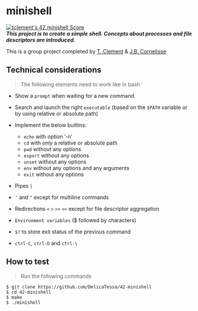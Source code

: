 # minishell
[![tclement's 42 minishell Score](https://badge42.vercel.app/api/v2/cl59lbrtc003009jqom2qgm4z/project/2129220)](https://github.com/JaeSeoKim/badge42)<br>
***This project is to create a simple shell. Concepts about processes and file descriptors are introduced.***

This is a group project completed by [T. Clement](https://github.com/DelicaTessa) & [J.B. Cornelisse](https://github.com/JayBeest)

## Technical considerations
> The following elements need to work like in bash

- Show a ```prompt``` when waiting for a new command

- Search and launch the right ```executable``` (based on the ```$PATH``` variable or by using relative or absolute path)

- Implement the below builtins:
  - ```echo``` with option ’-n’
  - ```cd``` with only a relative or absolute path
  - ```pwd``` without any options
  - ```export``` without any options
  - ```unset``` without any options
  - ```env``` without any options and any arguments
  - ```exit``` without any options

- Pipes ```|```

- ```'``` and ```"``` except for multiline commands

- Redirections ```<``` ```>``` ```>>``` ```<<``` except for file descriptor aggregation

- ```Environment variables``` ($ followed by characters)

- ```$?``` to store exit status of the previous command

- ```ctrl-C```, ```ctrl-D``` and ```ctrl-\```

## How to test
> Run the following commands

```shell
$ git clone https://github.com/DelicaTessa/42-minishell
$ cd 42-minishell
$ make
$ ./minishell
```
